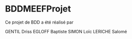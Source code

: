 # BDDMEEFProjet

Ce projet de BDD a été réalisé par

GENTIL Driss
EGLOFF Baptiste
SIMON Loïc
LERICHE Salomé
